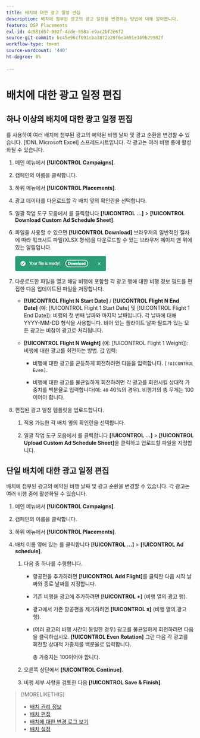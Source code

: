```yaml
---
title: 배치에 대한 광고 일정 편집
description: 배치에 첨부된 광고의 광고 일정을 변경하는 방법에 대해 알아봅니다.
feature: DSP Placements
exl-id: 4c981d57-032f-4cde-858a-e9ac2bf2e6f2
source-git-commit: bc45e96cf091cba3872b20f6ea691e369b29982f
workflow-type: tm+mt
source-wordcount: '440'
ht-degree: 0%

---
```


# 배치에 대한 광고 일정 편집

## 하나 이상의 배치에 대한 광고 일정 편집

를 사용하여 여러 배치에 첨부된 광고의 예약된 비행 날짜 및 광고 순환을 변경할 수 있습니다. [!DNL Microsoft Excel] 스프레드시트입니다. 각 광고는 여러 비행 중에 활성화될 수 있습니다.

1. 메인 메뉴에서 **[!UICONTROL Campaigns]**.

1. 캠페인의 이름을 클릭합니다.

1. 하위 메뉴에서 **[!UICONTROL Placements]**.

1. 광고 데이터를 다운로드할 각 배치 옆의 확인란을 선택합니다.

1. 일괄 작업 도구 모음에서 를 클릭합니다 **[!UICONTROL ...]** > **[!UICONTROL Download Custom Ad Schedule Sheet]**.

1. 파일을 사용할 수 있으면 **[!UICONTROL Download]** 브라우저의 일반적인 절차에 따라 워크시트 파일(XLSX 형식)을 다운로드할 수 있는 브라우저 페이지 맨 위에 있는 알림입니다.

   ![준비 알림 다운로드](/help/dsp/assets/download-ready.png "준비 알림 다운로드")

1. 다운로드한 파일을 열고 해당 비행에 포함할 각 광고 행에 대한 비행 정보 필드를 편집한 다음 업데이트된 파일을 저장합니다.

   * **[!UICONTROL Flight N Start Date]** / **[!UICONTROL Flight N End Date]** (예: [!UICONTROL Flight 1 Start Date] 및 [!UICONTROL Flight 1 End Date]): 비행의 첫 번째 날짜와 마지막 날짜입니다. 각 날짜에 대해 YYYY-MM-DD 형식을 사용합니다. 비어 있는 플라이트 날짜 필드가 있는 모든 광고는 비참여 광고로 처리됩니다.

   * **[!UICONTROL Flight N Weight]** (예: [!UICONTROL Flight 1 Weight]): 비행에 대한 광고를 회전하는 방법. 값 입력:

      * 비행에 대한 광고를 균등하게 회전하려면 다음을 입력합니다. `[!UICONTROL Even]`.

      * 비행에 대한 광고를 불균일하게 회전하려면 각 광고를 회전시킬 상대적 가중치를 백분율로 입력합니다(예: `40` 40%의 경우). 비행기의 총 무게는 100이어야 합니다.

1. 편집된 광고 일정 템플릿을 업로드합니다.

   1. 적용 가능한 각 배치 옆의 확인란을 선택합니다.

   1. 일괄 작업 도구 모음에서 를 클릭합니다 **[!UICONTROL ...]** > **[!UICONTROL Upload Custom Ad Schedule Sheet]**&#x200B;을 클릭하고 업로드할 파일을 지정합니다.

## 단일 배치에 대한 광고 일정 편집

<!-- Some placements don't have this option. Clarify which placement types aren't eligible -- just simple ad serving placements (PG ones seem okay)? And anything else? -->

배치에 첨부된 광고의 예약된 비행 날짜 및 광고 순환을 변경할 수 있습니다. 각 광고는 여러 비행 중에 활성화될 수 있습니다.

1. 메인 메뉴에서 **[!UICONTROL Campaigns]**.

1. 캠페인의 이름을 클릭합니다.

1. 하위 메뉴에서 **[!UICONTROL Placements]**.

1. 배치 이름 옆에 있는 를 클릭합니다  **[!UICONTROL ...]** > **[!UICONTROL Ad schedule]**.

   1. 다음 중 하나를 수행합니다.

      * 항공편을 추가하려면 **[!UICONTROL Add Flight]**&#x200B;를 클릭한 다음 시작 날짜와 종료 날짜를 지정합니다.

      * 기존 비행을 광고에 추가하려면 **[!UICONTROL +]** (비행 열의 광고 행).

      * 광고에서 기존 항공편을 제거하려면 **[!UICONTROL x]** (비행 열의 광고 행).

      * (여러 광고의 비행 시간이 동일한 경우) 광고를 불균일하게 회전하려면 다음을 클릭하십시오. **[!UICONTROL Even Rotation]** 그런 다음 각 광고를 회전할 상대적 가중치를 백분율로 입력합니다.

        총 가중치는 100이어야 합니다.

   1. 오른쪽 상단에서 **[!UICONTROL Continue]**.

   1. 비행 세부 사항을 검토한 다음 **[!UICONTROL Save & Finish]**.

>[!MORELIKETHIS]
>
>* [배치 관리 정보](placement-about.md)
>* [배치 편집](placement-edit.md)
>* [배치에 대한 변경 로그 보기](placement-change-log.md)
>* [배치 설정](placement-settings.md)
